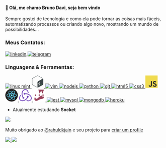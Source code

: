 #### 👋 Olá, me chamo Bruno Davi, seja bem vindo

Sempre gostei de tecnologia e como ela pode tornar as coisas mais fáceis, automatizando processos ou criando algo novo, mostrando um mundo de possibilidades...

<h3 align="left">
Meus Contatos:
</h3>

<p align="left">

<a href="https://www.linkedin.com/in/bruno-davi/" target="_blank">
<img align="center" src="https://user-images.githubusercontent.com/48166556/133486746-321a69f2-c858-4b64-9fc0-313b52877697.png" alt="linkedin" height="30" width="30" />
</a>
  
<a href="https://t.me/brunodavi2000" target="_blank">
<img align="center" src="https://cdn-sites-images.46graus.com/files/photos/fbfbb823/1ab44fb3-3e97-4983-9aa9-3bf2f3d36822/telegram-256x256.png" alt="telegram" height="30" width="30" />
</a>

</p>


<h3 align="left">
Linguagens & Ferramentas:
</h3>

<p align="left">
  
<a href="https://linuxmint.com/" target="_blank">
<img src="https://1.bp.blogspot.com/-COJOHKXLj0Q/W5sJ4RsZHpI/AAAAAAAABtw/XFFrY4X_MpMrzuJXnvlh1R4zBp7STV76QCLcBGAs/s1600/Linux%2BMint%2B2.png" alt="linux mint" width="40" height="40"/>
</a>

<a href="https://www.gnu.org/software/bash/" target="_blank">
<img src="bash.png" alt="bash" width="40" height="40"/>
</a>

<a href="https://www.vim.org/" target="_blank">
<img src="https://upload.wikimedia.org/wikipedia/commons/thumb/4/4f/Icon-Vim.svg/1200px-Icon-Vim.svg.png" alt="vim" width="40" height="40"/>
</a>
  
<a href="https://nodejs.org" target="_blank">
<img src="https://cdn.iconscout.com/icon/free/png-256/node-js-1-1174935.png" alt="nodejs" width="40" height="40"/>
</a>

<a href="https://www.python.org" target="_blank">
<img src="https://upload.wikimedia.org/wikipedia/commons/thumb/c/c3/Python-logo-notext.svg/640px-Python-logo-notext.svg.png" alt="python" width="40" height="40"/>
</a>

<a href="https://git-scm.com/" target="_blank">
<img src="https://www.vectorlogo.zone/logos/git-scm/git-scm-icon.svg" alt="git" width="40" height="40"/>
</a>

<a href="https://www.w3.org/html/" target="_blank">
<img src="https://cdn.iconscout.com/icon/free/png-256/html5-40-1175193.png" alt="html5" width="40" height="40"/>
</a>

<a href="https://www.w3schools.com/css/" target="_blank">
<img src="https://terminalroot.com.br/assets/img/css/css.png" alt="css3" width="40" height="40"/>
</a>

<a href="https://developer.mozilla.org/en-US/docs/Web/JavaScript" target="_blank">
<img src="https://raw.githubusercontent.com/devicons/devicon/master/icons/javascript/javascript-original.svg" alt="javascript" width="40" height="40"/>
</a>

<a href="https://pt-br.reactjs.org/" target="_blank">
<img src="react.jpg" alt="react" width="40" height="40"/>
</a>

<a href="https://redux.js.org/" target="_blank">
<img src="redux.png" alt="redux" width="40" height="40"/>
</a>
  
<a href="https://jestjs.io/" target="_blank">
<img src="jest.png" alt="jest" width="40" height="40"/>
</a>

<a href="testing-library.com/" target="_blank">
<img src="https://testing-library.com/img/octopus-128x128.png" alt="jest" width="40" height="40"/>
</a>

<a href="https://www.mysql.com/" target="_blank">
<img src="https://user-images.githubusercontent.com/48166556/132954035-17021e63-3c2f-41db-9e45-8b4e12c79620.png" alt="mysql" width="40" height="40"/>
</a>

<a href="https://www.mongodb.com/" target="_blank">
<img src="https://img.icons8.com/color/480/mongodb.png" alt="mongodb" width="40" height="40"/>
</a>

<a href="https://www.heroku.com/" target="_blank">
<img src="https://cdn-icons-png.flaticon.com/512/873/873120.png" alt="heroku" width="40" height="40"/>
</a>

</p>


- Atualmente estudando **Socket**


<p align="left">
<img src="https://komarev.com/ghpvc/?username=brunodavi&label=Visitantes&color=363636&style=flat"/>
</p>

Muito obrigado ao [@rahuldkjain](https://www.github.com/rahuldkjain) e seu projeto para [criar um profile](https://rahuldkjain.github.io/gh-profile-readme-generator/)

<a href="https://github.com/brunodavi/">
<img width="425" src="https://github-readme-stats.vercel.app/api?username=brunodavi&show_icons=true&hide_border=true&theme=gruvbox&bg_color=00000000&title_color=2f80ed&text_color=38bdae&locale=pt-BR">
</a>

<a href="https://github.com/brunodavi/">
<img width="425" src="https://github-readme-stats.vercel.app/api/top-langs?username=brunodavi&show_icons=true&theme=gruvbox&hide_border=true&bg_color=00000000&title_color=2f80ed&text_color=38bdae&layout=compact&locale=pt-BR">
</a>

